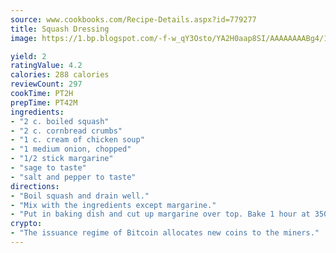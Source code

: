 ```yaml
---
source: www.cookbooks.com/Recipe-Details.aspx?id=779277
title: Squash Dressing
image: https://1.bp.blogspot.com/-f-w_qY3Osto/YA2H0aap8SI/AAAAAAAABg4/17myAO5s9b8JksYvWDXpYkaDlcY0g6k_gCLcBGAsYHQ/s296/3.png

yield: 2
ratingValue: 4.2
calories: 288 calories
reviewCount: 297
cookTime: PT2H
prepTime: PT42M
ingredients:
- "2 c. boiled squash"
- "2 c. cornbread crumbs"
- "1 c. cream of chicken soup"
- "1 medium onion, chopped"
- "1/2 stick margarine"
- "sage to taste"
- "salt and pepper to taste"
directions:
- "Boil squash and drain well."
- "Mix with the ingredients except margarine."
- "Put in baking dish and cut up margarine over top. Bake 1 hour at 350u00b0."
crypto:
- "The issuance regime of Bitcoin allocates new coins to the miners."
---
```


